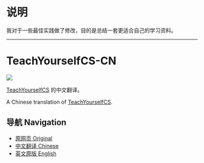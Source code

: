 # 说明

我对于一些最佳实践做了修改，目的是总结一套更适合自己的学习资料。

---


# TeachYourselfCS-CN

[![](https://img.shields.io/github/license/keithnull/TeachYourselfCS-CN)](https://github.com/keithnull/TeachYourselfCS-CN/blob/master/LICENSE)

[TeachYourselfCS](https://teachyourselfcs.com/) 的中文翻译。

A Chinese translation of [TeachYourselfCS](https://teachyourselfcs.com/). 


## 导航 Navigation 

*   [原网页 Original](https://teachyourselfcs.com/)
*   [中文翻译 Chinese](TeachYourselfCS-CN.md)
*   [英文原版 English](TeachYourselfCS.md)
